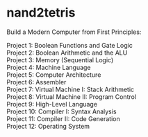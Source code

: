 # nand2tetris
Build a Modern Computer from First Principles:  
  
Project 1: Boolean Functions and Gate Logic  
Project 2: Boolean Arithmetic and the ALU  
Project 3: Memory (Sequential Logic)  
Project 4: Machine Language  
Project 5: Computer Architecture  
Project 6: Assembler  
Project 7: Virtual Machine I: Stack Arithmetic  
Project 8: Virtual Machine II: Program Control  
Project 9: High-Level Language  
Project 10: Compiler I: Syntax Analysis  
Project 11: Compiler II: Code Generation  
Project 12: Operating System  
